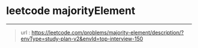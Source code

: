 # leetcode majorityElement
---
> url : https://leetcode.com/problems/majority-element/description/?envType=study-plan-v2&envId=top-interview-150
